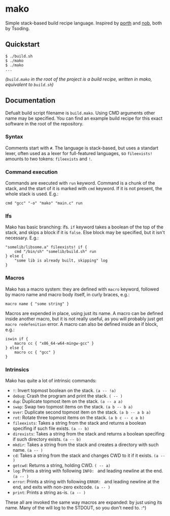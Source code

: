 # mako
Simple stack-based build recipe language. Inspired by
[porth](https://gitlab.com/tsoding/porth) and
[nob](https://github.com/tsoding/nob), both by Tsoding.

## Quickstart
```console
$ ./build.sh
$ ./mako
$ ./mako
...
```

_(`build.mako` in the root of the project is a build recipe, written in mako,
equivalent to `build.sh`)_

## Documentation
Defualt build script filename is `build.mako`. Using CMD arguments other name
may be specified. You can find an example build recipe for this exact software
in the root of the repository.

### Syntax
Comments start with `#`. The language is stack-based, but uses a standart
lexer, often used as a lexer for full-featured languages, so `fileexists!`
amounts to two tokens: `fileexists` and `!`.

### Command execution
Commands are executed with `run` keyword. Command is a chunk of the stack, and
the start of it is marked with `cmd` keyword. If it is not present, the whole
stack is used. E.g.:
```
cmd "gcc" "-o" "mako" "main.c" run
```

### Ifs
Mako has basic branching: ifs. `if` keyword takes a boolean of the top of the
stack, and skips a block if it is `false`. Else block may be specified, but it
isn't necessary. E.g.:
```
"somelib/libsome.a" fileexists! if {
    cmd "/bin/sh" "somelib/build.sh" run
} else {
    "some lib is already built, skipping" log
}
```

### Macros
Mako has a macro system: they are defined with `macro` keyword, followed by
macro name and macro body itself, in curly braces, e.g.:
```
macro name { "some string" }
```
Macros are expended in place, using just its name. A macro can be defined
inside another macro, but it is not really useful, as you will probably just
get `macro redefenition` error. A macro can also be defined inside an if block,
e.g.:
```
iswin if {
    macro cc { "x86_64-w64-mingw-gcc" }
} else {
    macro cc { "gcc" }
}
```

### Intrinsics
Mako has quite a lot of intrinsic commands:
- `!`: Invert topmost boolean on the stack. `(a -- !a)`
- `debug`: Crash the program and print the stack. `( -- )`
- `dup`: Duplicate topmost item on the stack. `(a -- a a)`
- `swap`: Swap two topmost items on the stack. `(a b -- b a)`
- `over`: Duplicate second topmost item on the stack. `(a b -- a b a)`
- `rot`: Rotate three topmost items on the stack. `(a b c -- c a b)`
- `fileexists`: Takes a string from the stack and returns a boolean specifing
  if such file exists. `(a -- b)`
- `direxists`: Takes a string from the stack and returns a boolean specifing
  if such directory exists. `(a -- b)`
- `mkdir`: Takes a string from the stack and creates a directory with such
  name. `(a -- )`
- `cd`: Takes a string from the stack and changes CWD to it if it exists.
  `(a -- )`
- `getcwd`: Returns a string, holding CWD. `( -- a)`
- `log`: Prints a string with following `INFO: ` and leading newline at the
  end. `(a -- )`
- `error`: Prints a string with following `ERROR: ` and leading newline at the
  end, and exits with non-zero exitcode. `(a -- )`
- `print`: Prints a string as-is. `(a -- )`

These all are invoked the same way macros are expanded: by just using its
name. Many of the will log to the STDOUT, so you don't need to. :^)